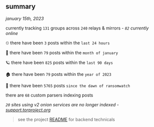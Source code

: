 
## summary
_january 15th, 2023_

currently tracking `131` groups across `240` relays & mirrors - _`82` currently online_

⏲ there have been `3` posts within the `last 24 hours`

🦈 there have been `79` posts within the `month of january`

🪐 there have been `825` posts within the `last 90 days`

🏚 there have been `79` posts within the `year of 2023`

🦕 there have been `5765` posts `since the dawn of ransomwatch`

there are `68` custom parsers indexing posts

_`20` sites using v2 onion services are no longer indexed - [support.torproject.org](https://support.torproject.org/onionservices/v2-deprecation/)_

> see the project [README](https://github.com/joshhighet/ransomwatch#ransomwatch--) for backend technicals
